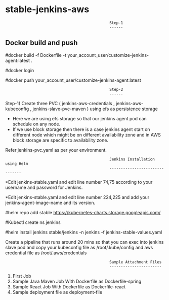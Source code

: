# stable-jenkins-aws


                                                  Step-1
                                                  ------

Docker build and push
---------------------


#docker build -f Dockerfile -t your_account_user/customize-jenkins-agent:latest .

#docker login

#docker push your_account_user/customize-jenkins-agent:latest






                                                  Step-2
                                                  ------
                                                  

Step-1)   Create three PVC ( jenkins-aws-credentials  ,  jenkins-aws-kubeconfig  , jenkins-slave-pvc-maven ) using efs as persistence storage 

* Here we are using efs storage so that our jenkins agent pod can schedule on any node.
* If we use block storage then there is a case jenkins agent start on different node which might be on different availability zone and in AWS block storage are specific to         availability zone.

Refer jenkins-pvc.yaml as per your environment.


                                                  Jenkins Installation using Helm
                                                  -------------------------------




*Edit jenkins-stable.yaml and edit line number 74,75 according to your username and password for Jenkins.

*Edit jenkins-stable.yaml and edit line number 224,225 and add your jenkins-agent-image-name and its version.




#helm repo add stable https://kubernetes-charts.storage.googleapis.com/

#Kubectl create ns jenkins

#helm install jenkins stable/jenkins -n jenkins -f jenkins-stable-values.yaml



Create a pipeline that runs around 20 mins so that you can exec into jenkins slave pod and copy your kubeconfig file as /root/.kube/config 
        and aws credential file as /root/.aws/credentials
        
      
                                                  Sample Attachment Files
                                                  -----------------------
                                                  
 1) First Job 
 2) Sample Java Maven Job With Dockerfile as Dockerfile-spring
 3) Sample React Job With Dockerfile as Dockerfile-react
 4) Sample deployment file as deployment-file
 

